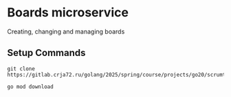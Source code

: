 # Boards microservice

Creating, changing and managing boards

## Setup Commands

```shell
git clone https://gitlab.crja72.ru/golang/2025/spring/course/projects/go20/scrumtodo/boards
```

```shell
go mod download
```